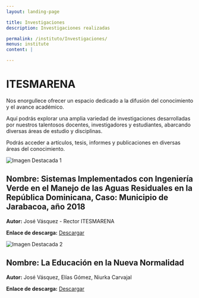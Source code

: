```yaml
---
layout: landing-page

title: Investigaciones
description: Investigaciones realizadas

permalink: /instituto/Investigaciones/
menus: institute
content: |

---
```


<html>
<head>
  <meta charset="UTF-8">
  <title>ITESMARENA - Difusión del Conocimiento</title>
</head>
<body>
  <h1>ITESMARENA</h1>
  <p>Nos enorgullece ofrecer un espacio dedicado a la difusión del conocimiento y el avance académico.</p>
  <p>Aquí podrás explorar una amplia variedad de investigaciones desarrolladas por nuestros talentosos docentes, investigadores y estudiantes, abarcando diversas áreas de estudio y disciplinas.</p>
  <p>Podrás acceder a artículos, tesis, informes y publicaciones en diversas áreas del conocimiento.</p>

  <div class="container">
    <div class="topic">
      <img src="https://res.cloudinary.com/duuonteo7/image/upload/v1637009921/Tesis%20Doctoral%20Jose%20Vasquez/%C3%ADndice.jpg" alt="Imagen Destacada 1">
      <h2>Nombre: Sistemas Implementados con Ingeniería Verde en el Manejo de las Aguas Residuales en la República Dominicana, Caso: Municipio de Jarabacoa, año 2018</h2>
      <p><strong>Autor:</strong> José Vásquez - Rector ITESMARENA</p>
      <p><strong>Enlace de descarga:</strong> <a href="https://res.cloudinary.com/duuonteo7/image/upload/v1689340317/Tesis_Doctoral_Jose_Vasquez.pdf">Descargar</a></p>
    </div>
    <div class="topic">
      <img src="https://res.cloudinary.com/duuonteo7/image/upload/v1644239236/Bienvenida%202da%20promocion/273264668_482549006610047_8736875821686182935_n.jpg" alt="Imagen Destacada 2">
      <h2>Nombre: La Educación en la Nueva Normalidad</h2>
      <p><strong>Autor:</strong> José Vásquez, Elías Gómez, Niurka Carvajal</p>
      <p><strong>Enlace de descarga:</strong> <a href="https://res.cloudinary.com/duuonteo7/image/upload/v1689942872/Art%C3%ADculo_cient%C3%ADfico_La_Educaci%C3%B3n_en_la_Nueva_Normalidad.pdf">Descargar</a></p>
    </div>
  </div>
</body>
</html>

